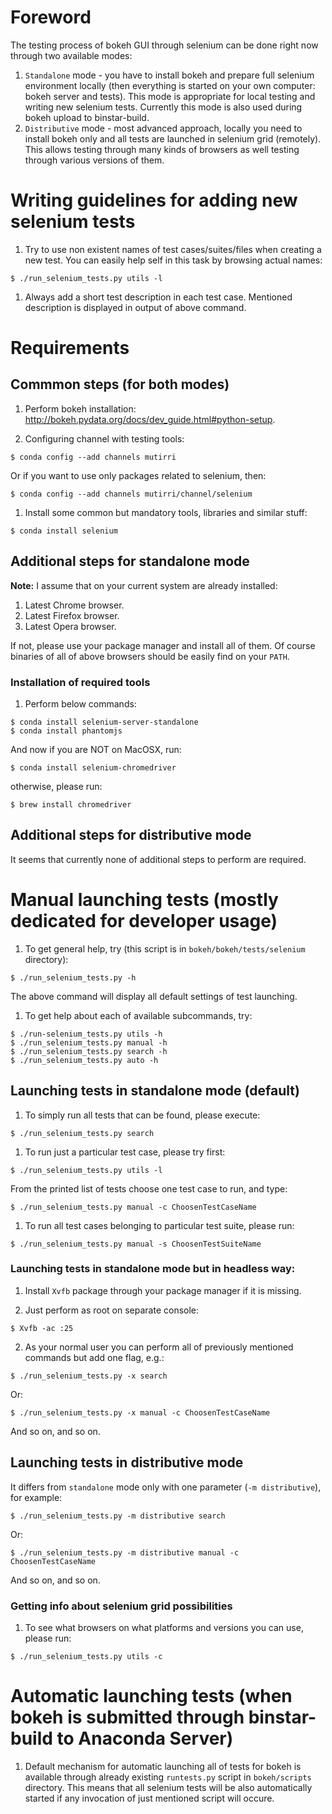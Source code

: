 # Foreword

The testing process of bokeh GUI through selenium can be done right now through two available modes:

1. `Standalone` mode - you have to install bokeh and prepare full selenium
   environment locally (then everything is started on your own computer: bokeh server and tests).
   This mode is appropriate for local testing and writing new selenium tests. Currently this
   mode is also used during bokeh upload to binstar-build.
1. `Distributive` mode - most advanced approach, locally you need to install bokeh only
   and all tests are launched in selenium grid (remotely). This allows testing through many kinds of browsers
   as well testing through various versions of them.

# Writing guidelines for adding new selenium tests

1. Try to use non existent names of test cases/suites/files when creating a new test.
   You can easily help self in this task by browsing actual names:

```
$ ./run_selenium_tests.py utils -l
```

1. Always add a short test description in each test case. Mentioned description is displayed in output of above command.

# Requirements

## Commmon steps (for both modes)

1. Perform bokeh installation: http://bokeh.pydata.org/docs/dev_guide.html#python-setup.

1. Configuring channel with testing tools:

```
$ conda config --add channels mutirri
```

Or if you want to use only packages related to selenium, then:

```
$ conda config --add channels mutirri/channel/selenium
```

1. Install some common but mandatory tools, libraries and similar stuff:

```
$ conda install selenium
```

## Additional steps for standalone mode

**Note:**
I assume that on your current system are already installed:

1. Latest Chrome browser.
1. Latest Firefox browser.
1. Latest Opera browser.

If not, please use your package manager and install all of them.
Of course binaries of all of above browsers should be easily find on your `PATH`.

### Installation of required tools

1. Perform below commands:

```
$ conda install selenium-server-standalone
$ conda install phantomjs
```

And now if you are NOT on MacOSX, run:

```
$ conda install selenium-chromedriver
```

otherwise, please run:

```
$ brew install chromedriver
```

## Additional steps for distributive mode

It seems that currently none of additional steps to perform are required.

# Manual launching tests (mostly dedicated for developer usage)

1. To get general help, try (this script is in `bokeh/bokeh/tests/selenium` directory):

```
$ ./run_selenium_tests.py -h
```

The above command will display all default settings of test launching.

1. To get help about each of available subcommands, try:

```
$ ./run-selenium_tests.py utils -h
$ ./run_selenium_tests.py manual -h
$ ./run_selenium_tests.py search -h
$ ./run_selenium_tests.py auto -h
```

## Launching tests in standalone mode (default)

1. To simply run all tests that can be found, please execute:

```
$ ./run_selenium_tests.py search
```

1. To run just a particular test case, please try first:

```
$ ./run_selenium_tests.py utils -l
```

From the printed list of tests choose one test case to run, and type:

```
$ ./run_selenium_tests.py manual -c ChoosenTestCaseName
```

1. To run all test cases belonging to particular test suite, please run:

```
$ ./run_selenium_tests.py manual -s ChoosenTestSuiteName
```

### Launching tests in standalone mode but in headless way:

1. Install `Xvfb` package through your package manager if it is missing.

1. Just perform as root on separate console:

```
$ Xvfb -ac :25
```

2. As your normal user you can perform all of previously mentioned commands but add one flag, e.g.:

```
$ ./run_selenium_tests.py -x search
```

Or:


```
$ ./run_selenium_tests.py -x manual -c ChoosenTestCaseName
```

And so on, and so on.

## Launching tests in distributive mode

It differs from `standalone` mode only with one parameter (`-m distributive`), for example:

```
$ ./run_selenium_tests.py -m distributive search
```

Or:


```
$ ./run_selenium_tests.py -m distributive manual -c ChoosenTestCaseName
```

And so on, and so on.

### Getting info about selenium grid possibilities

1. To see what browsers on what platforms and versions you can use, please run:

```
$ ./run_selenium_tests.py utils -c
```

# Automatic launching tests (when bokeh is submitted through binstar-build to Anaconda Server)

1. Default mechanism for automatic launching all of tests for bokeh is available through already existing
   `runtests.py` script in `bokeh/scripts` directory. This means that all selenium tests will be also automatically
   started if any invocation of just mentioned script will occure.
